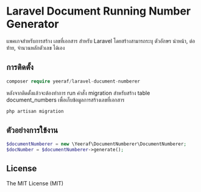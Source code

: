 # Laravel Document Running Number Generator

แพคเกจสำหรับการสร้าง เลขที่เอกสาร สำหรับ Laravel โดยสร้างสามารถระบุ ตัวอักษร นำหน้า, ต่อท้าย, จำนวนหลักตัวเลข ได้เอง

## การติดตั้ง
```php
composer require yeeraf/laravel-ducument-numberer
```

หลังจากติดตั้งแล้วจะต้องทำการ run คำสั่ง migration สำหรับสร้าง table document_numbers เพื่อเก็บข้อมูลการสร้างเลขที่เอกสาร
```bash
php artisan migration
```

## ตัวอย่างการใข้งาน
```php
$documentNumberer = new \Yeeraf\DocumentNumberer\DocumentNumberer;
$docNumber = $documentNumberer->generate();
```


## License
The MIT License (MIT)

